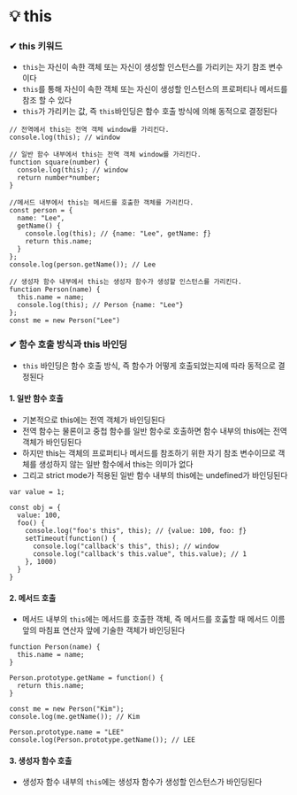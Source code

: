 # 💡 this

### ✔ this 키워드
- `this`는 자신이 속한 객체 또는 자신이 생성할  인스턴스를 가리키는 자기 참조 변수이다
- `this`를 통해 자신이  속한 객체 또는 자신이 생성할 인스턴스의 프로퍼티나 메서드를 참조 할 수 있다
- `this`가 가리키는 값, 즉 `this`바인딩은 함수 호출 방식에 의해 동적으로 결정된다

```
// 전역에서 this는 전역 객체 window를 가리킨다.
console.log(this); // window

// 일반 함수 내부에서 this는 전역 객체 window를 가리킨다.
function square(number) {
  console.log(this); // window
  return number*number;
}

//메서드 내부에서 this는 메서드를 호출한 객체를 가리킨다.
const person = {
  name: "Lee",
  getName() {
    console.log(this); // {name: "Lee", getName: ƒ}
    return this.name;
  }
};
console.log(person.getName()); // Lee

// 생성자 함수 내부에서 this는 생성자 함수가 생성할 인스턴스를 가리킨다.
function Person(name) {
  this.name = name;
  console.log(this); // Person {name: "Lee"}
};
const me = new Person("Lee")
```

### ✔ 함수 호출 방식과 this 바인딩
- `this` 바인딩은 함수 호출 방식, 즉 함수가 어떻게 호출되었는지에 따라 동적으로 결정된다

#### 1. 일반 함수 호출
- 기본적으로 this에는 전역 객체가 바인딩된다
- 전역 함수는 물론이고 중첩 함수를 일반 함수로 호출하면 함수 내부의 this에는 전역 객체가 바인딩된다
- 하지만 this는 객체의 프로퍼티나 메서드를 참조하기 위한 자기 참조 변수이므로 객체를 생성하지 않는 일반 함수에서 this는 의미가 없다
- 그리고 strict mode가 적용된 일반 함수 내부의 this에는 undefined가 바인딩된다
```
var value = 1;

const obj = {
  value: 100,
  foo() {
    console.log("foo's this", this); // {value: 100, foo: ƒ}
    setTimeout(function() {
      console.log("callback's this", this); // window
      console.log("callback's this.value", this.value); // 1
    }, 1000)
  }
}
```

#### 2. 메서드 호출
- 메서드 내부의 `this`에는 메서드를 호출한 객체, 즉 메서드를 호춣할 때 메서드 이름 앞의 마침표 연산자 앞에 기술한 객체가 바인딩된다
```
function Person(name) {
  this.name = name;
}

Person.prototype.getName = function() {
  return this.name;
}

const me = new Person("Kim");
console.log(me.getName()); // Kim

Person.prototype.name = "LEE"
console.log(Person.prototype.getName()); // LEE
```

#### 3. 생성자 함수 호출
- 생성자 함수 내부의 `this`에는 생성자 함수가 생성할 인스턴스가 바인딩된다
